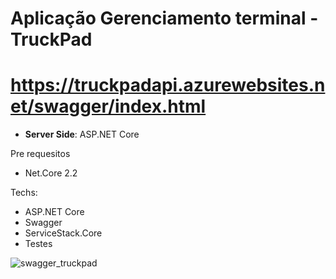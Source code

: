 # Aplicação Gerenciamento terminal - TruckPad
# https://truckpadapi.azurewebsites.net/swagger/index.html

* **Server Side**: ASP.NET Core

Pre requesitos

* Net.Core 2.2

Techs:

* ASP.NET Core
* Swagger
* ServiceStack.Core
* Testes

![swagger_truckpad](https://user-images.githubusercontent.com/8539962/60899266-92710d80-a240-11e9-8fb5-a1c9b333de20.png)
